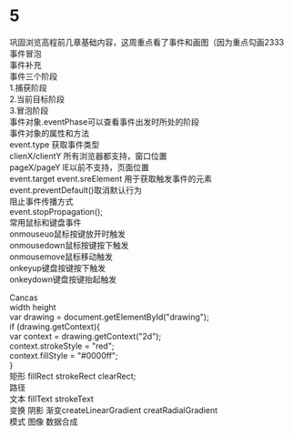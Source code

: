 # 5

巩固浏览高程前几章基础内容，这周重点看了事件和画图（因为重点勾画2333</br>
事件冒泡</br>
事件补充</br>
事件三个阶段</br>
1.捕获阶段 </br>
2.当前目标阶段 </br>
3.冒泡阶段 </br>
事件对象.eventPhase可以查看事件出发时所处的阶段</br>
事件对象的属性和方法</br>
   event.type 获取事件类型</br>
   clienX/clientY 所有浏览器都支持，窗口位置</br>
   pageX/pageY IE以前不支持，页面位置</br>
   event.target  event.sreElement 用于获取触发事件的元素</br>
   event.preventDefault()取消默认行为</br>
阻止事件传播方式</br>
   event.stopPropagation(); </br>
常用鼠标和键盘事件</br>
   onmouseuo鼠标按键放开时触发</br>
   onmousedown鼠标按键按下触发</br>
   onmousemove鼠标移动触发</br>
   onkeyup键盘按键按下触发</br>
   onkeydown键盘按键抬起触发</br>

Cancas</br>
<cancas> width height </br>
  var drawing = document.getElementById("drawing"); </br>
  if (drawing.getContext){  </br>
   var context = drawing.getContext("2d");</br>
   context.strokeStyle = "red";</br>
   context.fillStyle = "#0000ff";</br>
  }</br>
矩形 fillRect  strokeRect  clearRect;</br>
路径</br>
文本 fillText strokeText</br>
变换 阴影 渐变createLinearGradient  creatRadialGradient</br>
模式 图像 数据合成</br>
